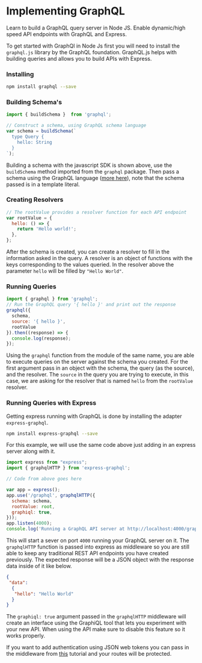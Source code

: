 # Implementing GraphQL

Learn to build a GraphQL query server in Node JS. Enable dynamic/high speed API endpoints with GraphQL and Express.

To get started with GraphQl in Node Js first you will need to install the `graphql.js` library by the GraphQL foundation. GraphQL.js helps with building queries and allows you to build APIs with Express.

### Installing

```bash
npm install graphql --save
```

### Building Schema's

```javascript
import { buildSchema }  from 'graphql';

// Construct a schema, using GraphQL schema language
var schema = buildSchema(`
  type Query {
    hello: String
  }
`);
```

Building a schema with the javascript SDK is shown above, use the `buildSchema` method imported from the `graphql` package. Then pass a schema using the GraphQL language ([more here](https://decode.sh/graph-ql-the-basics "Basics of Graph QL")), note that the schema passed is in a template literal.

### Creating Resolvers

```javascript
// The rootValue provides a resolver function for each API endpoint
var rootValue = {
  hello: () => {
    return 'Hello world!';
  },
};
```

After the schema is created, you can create a resolver to fill in the information asked in the query. A resolver is an object of functions with the keys corresponding to the values queried. In the resolver above the parameter `hello` will be filled by `"Hello World"`.

### Running Queries

```javascript
import { graphql } from 'graphql';
// Run the GraphQL query '{ hello }' and print out the response
graphql({
  schema,
  source: '{ hello }',
  rootValue
}).then((response) => {
  console.log(response);
});
```

Using the `graphql` function from the module of the same name, you are able to execute queries on the server against the schema you created. For the first argument pass in an object with the schema, the query (as the source), and the resolver. The `source` in the query you are trying to execute, in this case, we are asking for the resolver that is named `hello` from the `rootValue` resolver.

### Running Queries with Express

Getting express running with GraphQL is done by installing the adapter `express-graphql`.

```bash
npm install express-graphql --save
```

For this example, we will use the same code above just adding in an express server along with it.

```javascript
import express from "express";
import { graphqlHTTP } from 'express-graphql';

// Code from above goes here

var app = express();
app.use('/graphql', graphqlHTTP({
  schema: schema,
  rootValue: root,
  graphiql: true,
}));
app.listen(4000);
console.log('Running a GraphQL API server at http://localhost:4000/graphql');
```

This will start a sever on port `4000` running your GraphQL server on it. The `graphqlHTTP` function is passed into express as middleware so you are still able to keep any traditional REST API endpoints you have created previously. The expected response will be a JSON object with the response data inside of it like below.

```json
{
 "data":
  {
   "hello": "Hello World"  
  }
}
```

The `graphiql: true` argument passed in the `graphqlHTTP` middleware will create an interface using the GraphiQL tool that lets you experiment with your new API. When using the API make sure to disable this feature so it works properly.

If you want to add authentication using JSON web tokens you can pass in the middleware from [this](https://decode.sh/jwt-authentication-for-node-js) tutorial and your routes will be protected.
